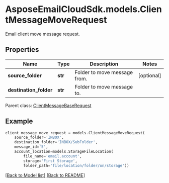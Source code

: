# AsposeEmailCloudSdk.models.ClientMessageMoveRequest

Email client move message request.             

## Properties
Name | Type | Description | Notes
------------ | ------------- | ------------- | -------------
**source_folder** |**str** |Folder to move message from.              |[optional] 
**destination_folder** |**str** |Folder to move message to.              |

Parent class: [ClientMessageBaseRequest](ClientMessageBaseRequest.md)


## Example
```python
client_message_move_request = models.ClientMessageMoveRequest(
    source_folder='INBOX',
    destination_folder='INBOX/SubFolder',
    message_id='5',
    account_location=models.StorageFileLocation(
        file_name='email.account',
        storage='First Storage',
        folder_path='file/location/folder/on/storage'))
```


[[Back to Model list]](Models.md) [[Back to README]](README.md)

